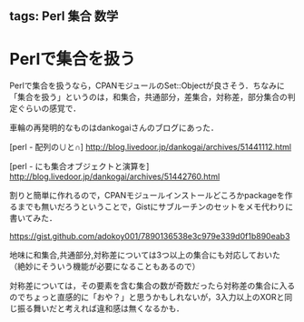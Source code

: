 tags: Perl 集合 数学
---
# Perlで集合を扱う

Perlで集合を扱うなら，CPANモジュールのSet::Objectが良さそう．ちなみに「集合を扱う」というのは，和集合，共通部分，差集合，対称差，部分集合の判定ぐらいの感覚で．

車輪の再発明的なものはdankogaiさんのブログにあった．

[perl - 配列の∪と∩] 
<http://blog.livedoor.jp/dankogai/archives/51441112.html>

[perl - にも集合オブジェクトと演算を]
<http://blog.livedoor.jp/dankogai/archives/51442760.html>

割りと簡単に作れるので，CPANモジュールインストールどころかpackageを作るまでも無いだろうということで，Gistにサブルーチンのセットをメモ代わりに書いてみた．

<https://gist.github.com/adokoy001/7890136538e3c979e339d0f1b890eab3>

地味に和集合,共通部分,対称差については3つ以上の集合にも対応しておいた（絶妙にそういう機能が必要になることもあるので）

対称差については，その要素を含む集合の数が奇数だったら対称差の集合に入るのでちょっと直感的に「おや？」と思うかもしれないが，3入力以上のXORと同じ振る舞いだと考えれば違和感は無くなるかも．


